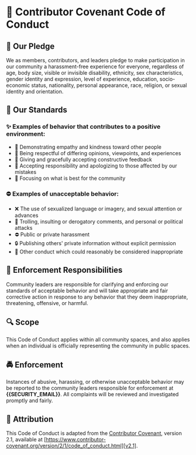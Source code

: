 # 🤝 Contributor Covenant Code of Conduct

## 💫 Our Pledge

We as members, contributors, and leaders pledge to make participation in our
community a harassment-free experience for everyone, regardless of age, body
size, visible or invisible disability, ethnicity, sex characteristics, gender
identity and expression, level of experience, education, socio-economic status,
nationality, personal appearance, race, religion, or sexual identity
and orientation.

## 🌟 Our Standards

### ✨ Examples of behavior that contributes to a positive environment:

* 💝 Demonstrating empathy and kindness toward other people
* 🤝 Being respectful of differing opinions, viewpoints, and experiences
* 🎁 Giving and gracefully accepting constructive feedback
* 💪 Accepting responsibility and apologizing to those affected by our mistakes
* 🌱 Focusing on what is best for the community

### ⛔ Examples of unacceptable behavior:

* ❌ The use of sexualized language or imagery, and sexual attention or advances
* 🚫 Trolling, insulting or derogatory comments, and personal or political attacks
* ⛔ Public or private harassment
* 🔒 Publishing others' private information without explicit permission
* 🚫 Other conduct which could reasonably be considered inappropriate

## 👮 Enforcement Responsibilities

Community leaders are responsible for clarifying and enforcing our standards of
acceptable behavior and will take appropriate and fair corrective action in
response to any behavior that they deem inappropriate, threatening, offensive,
or harmful.

## 🔍 Scope

This Code of Conduct applies within all community spaces, and also applies when
an individual is officially representing the community in public spaces.

## 🚔 Enforcement

Instances of abusive, harassing, or otherwise unacceptable behavior may be
reported to the community leaders responsible for enforcement at
**{{SECURITY_EMAIL}}**.
All complaints will be reviewed and investigated promptly and fairly.

## 📜 Attribution

This Code of Conduct is adapted from the [Contributor Covenant][homepage],
version 2.1, available at
[https://www.contributor-covenant.org/version/2/1/code_of_conduct.html][v2.1].

[homepage]: https://www.contributor-covenant.org
[v2.1]: https://www.contributor-covenant.org/version/2/1/code_of_conduct.html